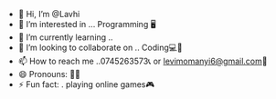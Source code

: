 - 👋 Hi, I’m @Lavhi
- 👀 I’m interested in ... Programming 🖥️
- 🌱 I’m currently learning ..
- 💞️ I’m looking to collaborate on .. Coding💻📱
- 📫 How to reach me ..0745263573📞 or levimomanyi6@gmail.com📲
- 😄 Pronouns: 🎲🎰
- ⚡ Fun fact: . playing online games🎮

<!---
Lavhi/Lavhi is a ✨ special ✨ repository because its `README.md` (this file) appears on your GitHub profile.
You can click the Preview link to take a look at your changes.
--->
